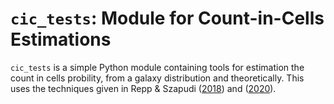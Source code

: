 # `cic_tests`: Module for Count-in-Cells Estimations
`cic_tests` is a simple Python module containing tools for estimation the count in cells probility, from a galaxy distribution and theoretically. This uses the techniques given in Repp & Szapudi ([2018](arXiv:1705.08015v2)) and ([2020](arXive:2006.01146v1)).
